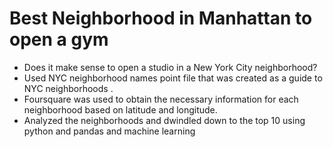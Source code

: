 # Best Neighborhood in Manhattan to open a gym
-  Does it make sense to open a studio in a New York City neighborhood?
-  Used NYC neighborhood names point file that was created as a guide to NYC neighborhoods .
-  Foursquare was used to obtain the necessary information for each neighborhood based on latitude and longitude.
-  Analyzed the neighborhoods and dwindled down to the top 10 using python and pandas and machine learning
